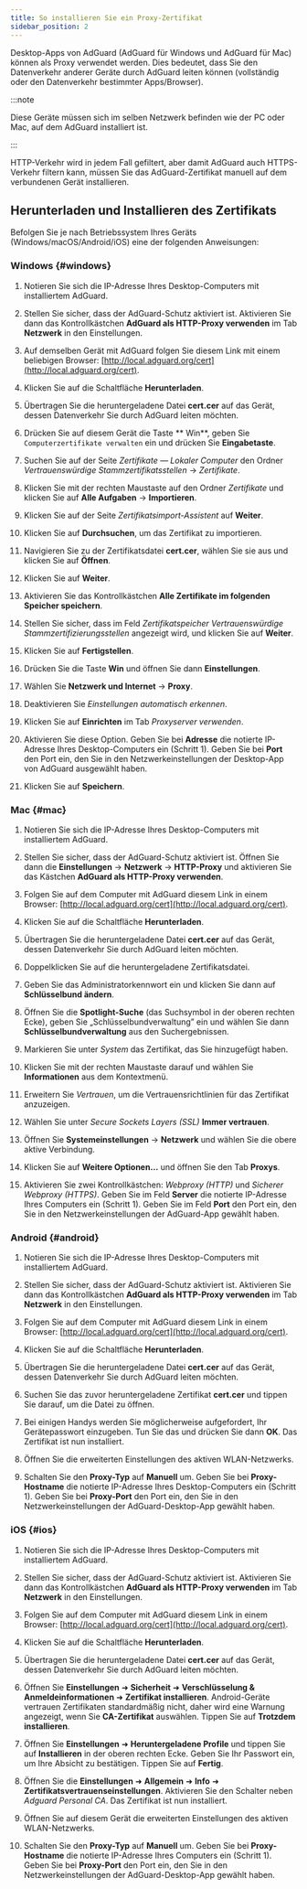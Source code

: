 ```yaml
---
title: So installieren Sie ein Proxy-Zertifikat
sidebar_position: 2
---
```


Desktop-Apps von AdGuard (AdGuard für Windows und AdGuard für Mac) können als Proxy verwendet werden. Dies bedeutet, dass Sie den Datenverkehr anderer Geräte durch AdGuard leiten können (vollständig oder den Datenverkehr bestimmter Apps/Browser).

:::note

Diese Geräte müssen sich im selben Netzwerk befinden wie der PC oder Mac, auf dem AdGuard installiert ist.

:::

HTTP-Verkehr wird in jedem Fall gefiltert, aber damit AdGuard auch HTTPS-Verkehr filtern kann, müssen Sie das AdGuard-Zertifikat manuell auf dem verbundenen Gerät installieren.

## Herunterladen und Installieren des Zertifikats

Befolgen Sie je nach Betriebssystem Ihres Geräts (Windows/macOS/Android/iOS) eine der folgenden Anweisungen:

### Windows {#windows}

1. Notieren Sie sich die IP-Adresse Ihres Desktop-Computers mit installiertem AdGuard.

2. Stellen Sie sicher, dass der AdGuard-Schutz aktiviert ist. Aktivieren Sie dann das Kontrollkästchen **AdGuard als HTTP-Proxy verwenden** im Tab **Netzwerk** in den Einstellungen.

3. Auf demselben Gerät mit AdGuard folgen Sie diesem Link mit einem beliebigen Browser: [http://local.adguard.org/cert](http://local.adguard.org/cert).

4. Klicken Sie auf die Schaltfläche **Herunterladen**.

5. Übertragen Sie die heruntergeladene Datei **cert.cer** auf das Gerät, dessen Datenverkehr Sie durch AdGuard leiten möchten.

6. Drücken Sie auf diesem Gerät die Taste ** Win**, geben Sie `Computerzertifikate verwalten` ein und drücken Sie **Eingabetaste**.

7. Suchen Sie auf der Seite *Zertifikate — Lokaler Computer* den Ordner *Vertrauenswürdige Stammzertifikatsstellen* → *Zertifikate*.

8. Klicken Sie mit der rechten Maustaste auf den Ordner *Zertifikate* und klicken Sie auf **Alle Aufgaben** → **Importieren**.

9. Klicken Sie auf der Seite *Zertifikatsimport-Assistent* auf **Weiter**.

10. Klicken Sie auf **Durchsuchen**, um das Zertifikat zu importieren.

11. Navigieren Sie zu der Zertifikatsdatei **cert.cer**, wählen Sie sie aus und klicken Sie auf **Öffnen**.

12. Klicken Sie auf **Weiter**.

13. Aktivieren Sie das Kontrollkästchen **Alle Zertifikate im folgenden Speicher speichern**.

14. Stellen Sie sicher, dass im Feld *Zertifikatspeicher* *Vertrauenswürdige Stammzertifizierungsstellen* angezeigt wird, und klicken Sie auf **Weiter**.

15. Klicken Sie auf **Fertigstellen**.

16. Drücken Sie die Taste **Win** und öffnen Sie dann **Einstellungen**.

17. Wählen Sie **Netzwerk und Internet** → **Proxy**.

18. Deaktivieren Sie *Einstellungen automatisch erkennen*.

19. Klicken Sie auf **Einrichten** im Tab *Proxyserver verwenden*.

20. Aktivieren Sie diese Option. Geben Sie bei **Adresse** die notierte IP-Adresse Ihres Desktop-Computers ein (Schritt 1). Geben Sie bei **Port** den Port ein, den Sie in den Netzwerkeinstellungen der Desktop-App von AdGuard ausgewählt haben.

21. Klicken Sie auf **Speichern**.

### Mac {#mac}

1. Notieren Sie sich die IP-Adresse Ihres Desktop-Computers mit installiertem AdGuard.

2. Stellen Sie sicher, dass der AdGuard-Schutz aktiviert ist. Öffnen Sie dann die **Einstellungen** → **Netzwerk** → **HTTP-Proxy** und aktivieren Sie das Kästchen **AdGuard als HTTP-Proxy verwenden**.

3. Folgen Sie auf dem Computer mit AdGuard diesem Link in einem Browser: [http://local.adguard.org/cert](http://local.adguard.org/cert).

4. Klicken Sie auf die Schaltfläche **Herunterladen**.

5. Übertragen Sie die heruntergeladene Datei **cert.cer** auf das Gerät, dessen Datenverkehr Sie durch AdGuard leiten möchten.

6. Doppelklicken Sie auf die heruntergeladene Zertifikatsdatei.

7. Geben Sie das Administratorkennwort ein und klicken Sie dann auf **Schlüsselbund ändern**.

8. Öffnen Sie die **Spotlight-Suche** (das Suchsymbol in der oberen rechten Ecke), geben Sie „Schlüsselbundverwaltung” ein und wählen Sie dann **Schlüsselbundverwaltung** aus den Suchergebnissen.

9. Markieren Sie unter *System* das Zertifikat, das Sie hinzugefügt haben.

10. Klicken Sie mit der rechten Maustaste darauf und wählen Sie **Informationen** aus dem Kontextmenü.

11. Erweitern Sie *Vertrauen*, um die Vertrauensrichtlinien für das Zertifikat anzuzeigen.

12. Wählen Sie unter *Secure Sockets Layers (SSL)* **Immer vertrauen**.

13. Öffnen Sie **Systemeinstellungen** → **Netzwerk** und wählen Sie die obere aktive Verbindung.

14. Klicken Sie auf **Weitere Optionen…** und öffnen Sie den Tab **Proxys**.

15. Aktivieren Sie zwei Kontrollkästchen: *Webproxy (HTTP)* und *Sicherer Webproxy (HTTPS)*. Geben Sie im Feld **Server** die notierte IP-Adresse Ihres Computers ein (Schritt 1). Geben Sie im Feld **Port** den Port ein, den Sie in den Netzwerkeinstellungen der AdGuard-App gewählt haben.

### Android {#android}

1. Notieren Sie sich die IP-Adresse Ihres Desktop-Computers mit installiertem AdGuard.

2. Stellen Sie sicher, dass der AdGuard-Schutz aktiviert ist. Aktivieren Sie dann das Kontrollkästchen **AdGuard als HTTP-Proxy verwenden** im Tab **Netzwerk** in den Einstellungen.

3. Folgen Sie auf dem Computer mit AdGuard diesem Link in einem Browser: [http://local.adguard.org/cert](http://local.adguard.org/cert).

4. Klicken Sie auf die Schaltfläche **Herunterladen**.

5. Übertragen Sie die heruntergeladene Datei **cert.cer** auf das Gerät, dessen Datenverkehr Sie durch AdGuard leiten möchten.

6. Suchen Sie das zuvor heruntergeladene Zertifikat **cert.cer** und tippen Sie darauf, um die Datei zu öffnen.

7. Bei einigen Handys werden Sie möglicherweise aufgefordert, Ihr Gerätepasswort einzugeben. Tun Sie das und drücken Sie dann **OK**. Das Zertifikat ist nun installiert.

8. Öffnen Sie die erweiterten Einstellungen des aktiven WLAN-Netzwerks.

9. Schalten Sie den **Proxy-Typ** auf **Manuell** um. Geben Sie bei **Proxy-Hostname** die notierte IP-Adresse Ihres Desktop-Computers ein (Schritt 1). Geben Sie bei **Proxy-Port** den Port ein, den Sie in den Netzwerkeinstellungen der AdGuard-Desktop-App gewählt haben.

### iOS {#ios}

1. Notieren Sie sich die IP-Adresse Ihres Desktop-Computers mit installiertem AdGuard.

2. Stellen Sie sicher, dass der AdGuard-Schutz aktiviert ist. Aktivieren Sie dann das Kontrollkästchen **AdGuard als HTTP-Proxy verwenden** im Tab **Netzwerk** in den Einstellungen.

3. Folgen Sie auf dem Computer mit AdGuard diesem Link in einem Browser: [http://local.adguard.org/cert](http://local.adguard.org/cert).

4. Klicken Sie auf die Schaltfläche **Herunterladen**.

5. Übertragen Sie die heruntergeladene Datei **cert.cer** auf das Gerät, dessen Datenverkehr Sie durch AdGuard leiten möchten.

6. Öffnen Sie **Einstellungen** ➜ **Sicherheit** ➜ **Verschlüsselung & Anmeldeinformationen** ➜ **Zertifikat installieren**. Android-Geräte vertrauen Zertifikaten standardmäßig nicht, daher wird eine Warnung angezeigt, wenn Sie **CA-Zertifikat** auswählen. Tippen Sie auf **Trotzdem installieren**.

7. Öffnen Sie **Einstellungen** ➜ **Heruntergeladene Profile** und tippen Sie auf **Installieren** in der oberen rechten Ecke. Geben Sie Ihr Passwort ein, um Ihre Absicht zu bestätigen. Tippen Sie auf **Fertig**.

8. Öffnen Sie die **Einstellungen** ➜ **Allgemein** ➜ **Info** ➜ **Zertifikatsvertrauenseinstellungen**. Aktivieren Sie den Schalter neben *Adguard Personal CA*. Das Zertifikat ist nun installiert.

9. Öffnen Sie auf diesem Gerät die erweiterten Einstellungen des aktiven WLAN-Netzwerks.

10. Schalten Sie den **Proxy-Typ** auf **Manuell** um. Geben Sie bei **Proxy-Hostname** die notierte IP-Adresse Ihres Computers ein (Schritt 1). Geben Sie bei **Proxy-Port** den Port ein, den Sie in den Netzwerkeinstellungen der AdGuard-Desktop-App gewählt haben.
